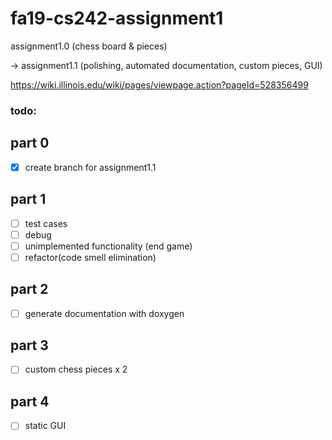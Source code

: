 # fa19-cs242-assignment1

assignment1.0 (chess board & pieces)

-> assignment1.1 (polishing, automated documentation, custom pieces, GUI)

https://wiki.illinois.edu/wiki/pages/viewpage.action?pageId=528356499
	
### todo:
## part 0
- [x] create branch for assignment1.1

## part 1
- [ ] test cases
- [ ] debug
- [ ] unimplemented functionality (end game)
- [ ] refactor(code smell elimination)

## part 2
- [ ] generate documentation with doxygen

## part 3
- [ ] custom chess pieces x 2

## part 4
- [ ] static GUI


